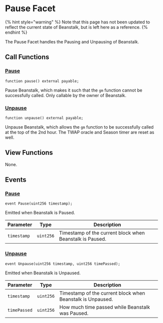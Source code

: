 # Pause Facet

{% hint style="warning" %}
Note that this page has not been updated to reflect the current state of Beanstalk, but is left here as a reference.
{% endhint %}

The Pause Facet handles the Pausing and Unpausing of Beanstalk.

## Call Functions

### [Pause](https://github.com/BeanstalkFarms/Beanstalk/blob/f0e29aae99ddca90085d8dfdc990cff88451d357/protocol/contracts/farm/facets/PauseFacet.sol#L28)

```solidity
function pause() external payable;
```

Pause Beanstalk, which makes it such that the `gm` function cannot be successfully called. Only callable by the owner of Beanstalk.

### [Unpause](https://github.com/BeanstalkFarms/Beanstalk/blob/f0e29aae99ddca90085d8dfdc990cff88451d357/protocol/contracts/farm/facets/PauseFacet.sol#L37)

```solidity
function unpause() external payable;
```

Unpause Beanstalk, which allows the `gm` function to be successfully called at the top of the 2nd hour. The TWAP oracle and Season timer are reset as well.

## View Functions

None.

## Events

### [Pause](https://github.com/BeanstalkFarms/Beanstalk/blob/f0e29aae99ddca90085d8dfdc990cff88451d357/protocol/contracts/farm/facets/PauseFacet.sol#L21) <a href="#event-pause" id="event-pause"></a>

```solidity
event Pause(uint256 timestamp);
```

Emitted when Beanstalk is Paused.

| Parameter   | Type      | Description                                              |
| ----------- | --------- | -------------------------------------------------------- |
| `timestamp` | `uint256` | Timestamp of the current block when Beanstalk is Paused. |

### [Unpause](https://github.com/BeanstalkFarms/Beanstalk/blob/f0e29aae99ddca90085d8dfdc990cff88451d357/protocol/contracts/farm/facets/PauseFacet.sol#L22) <a href="#event-unpause" id="event-unpause"></a>

```solidity
event Unpause(uint256 timestamp, uint256 timePassed);
```

Emitted when Beanstalk is Unpaused.

| Parameter    | Type      | Description                                                |
| ------------ | --------- | ---------------------------------------------------------- |
| `timestamp`  | `uint256` | Timestamp of the current block when Beanstalk is Unpaused. |
| `timePassed` | `uint256` | How much time passed while Beanstalk was Paused.           |
